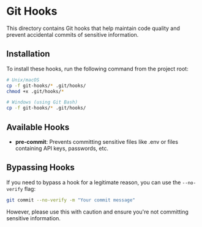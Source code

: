 # Git Hooks

This directory contains Git hooks that help maintain code quality and prevent accidental commits of sensitive information.

## Installation

To install these hooks, run the following command from the project root:

```bash
# Unix/macOS
cp -f git-hooks/* .git/hooks/
chmod +x .git/hooks/*

# Windows (using Git Bash)
cp -f git-hooks/* .git/hooks/
```

## Available Hooks

- **pre-commit**: Prevents committing sensitive files like .env or files containing API keys, passwords, etc.

## Bypassing Hooks

If you need to bypass a hook for a legitimate reason, you can use the `--no-verify` flag:

```bash
git commit --no-verify -m "Your commit message"
```

However, please use this with caution and ensure you're not committing sensitive information.
